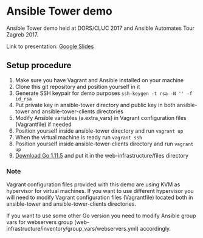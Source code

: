 # Ansible Tower demo

Ansible Tower demo held at DORS/CLUC 2017 and Ansible Automates Tour Zagreb 2017.

Link to presentation: [Google Slides](https://docs.google.com/presentation/d/1II-tmWIaJS8vOUwBqz673aGIFTcU2-tYzKE2MuiswXE/edit?usp=sharing)

## Setup procedure

1. Make sure you have Vagrant and Ansible installed on your machine
1. Clone this git repository and position yourself in it
1. Generate SSH keypair for demo purposes `ssh-keygen -t rsa -N '' -f id_rsa`
1. Put private key in ansible-tower directory and public key in both ansible-tower and ansible-tower-clients directories
1. Modify Ansible variables (a.extra_vars) in Vagrant configuration files (Vagrantfile) if needed
1. Position yourself inside ansible-tower directory and run `vagrant up`
1. When the virtual machine is ready run `vagrant ssh`
1. Position yourself inside ansible-tower-clients directory and run `vagrant up`
1. [Download Go 1.11.5](https://dl.google.com/go/go1.11.5.linux-amd64.tar.gz) and put it in the web-infrastructure/files directory

### Note

Vagrant configuration files provided with this demo are using KVM as hypervisor for virtual machines. If you want to use different hypervisor you will need to modify Vagrant configuration files (Vagrantfile) located both in ansible-tower and ansible-tower-clients directories.

If you want to use some other Go version you need to modify Ansible group vars for webservers group (web-infrastructure/inventory/group_vars/webservers.yml) accordingly.
